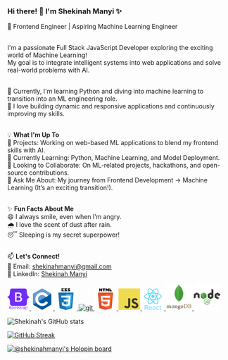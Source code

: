 ### Hi there! 👋 I'm Shekinah Manyi ✨ <br>
🚀 Frontend Engineer | Aspiring Machine Learning Engineer <br><br>

I'm a passionate Full Stack JavaScript Developer exploring the exciting world of Machine Learning! <br>
My goal is to integrate intelligent systems into web applications and solve real-world problems with AI. <br><br>

🔹 Currently, I'm learning Python and diving into machine learning to transition into an ML engineering role. <br>
🔹 I love building dynamic and responsive applications and continuously improving my skills. <br><br>

💡 **What I'm Up To** <br>
🔭 Projects: Working on web-based ML applications to blend my frontend skills with AI. <br>
🌱 Currently Learning: Python, Machine Learning, and Model Deployment. <br>
👯 Looking to Collaborate: On ML-related projects, hackathons, and open-source contributions. <br>
💬 Ask Me About: My journey from Frontend Development → Machine Learning (It’s an exciting transition!). <br><br>

✨ **Fun Facts About Me** <br>
😄 I always smile, even when I’m angry. <br>
🌧️ I love the scent of dust after rain. <br>
😴 Sleeping is my secret superpower! <br><br>

📫 **Let's Connect!** <br>
📧 Email: shekinahmanyi@gmail.com <br>
💼 LinkedIn: [Shekinah Manyi](https://www.linkedin.com/in/shekinah-manyi-849a21210/) <br>

<p align="left"> <a href="https://getbootstrap.com" target="_blank" rel="noreferrer"> <img src="https://raw.githubusercontent.com/devicons/devicon/master/icons/bootstrap/bootstrap-plain-wordmark.svg" alt="bootstrap" width="50" height="50"/> </a> <a href="https://www.cprogramming.com/" target="_blank" rel="noreferrer"> <img src="https://raw.githubusercontent.com/devicons/devicon/master/icons/c/c-original.svg" alt="c" width="50" height="50"/> </a> <a href="https://www.w3schools.com/css/" target="_blank" rel="noreferrer"> <img src="https://raw.githubusercontent.com/devicons/devicon/master/icons/css3/css3-original-wordmark.svg" alt="css3" width="50" height="50"/> </a> <a href="https://git-scm.com/" target="_blank" rel="noreferrer"> <img src="https://www.vectorlogo.zone/logos/git-scm/git-scm-icon.svg" alt="git" width="50" height="50"/> </a> <a href="https://www.w3.org/html/" target="_blank" rel="noreferrer"> <img src="https://raw.githubusercontent.com/devicons/devicon/master/icons/html5/html5-original-wordmark.svg" alt="html5" width="50" height="50"/> </a> <a href="https://developer.mozilla.org/en-US/docs/Web/JavaScript" target="_blank" rel="noreferrer"> <img src="https://raw.githubusercontent.com/devicons/devicon/master/icons/javascript/javascript-original.svg" alt="javascript" width="50" height="50"/> </a> <a
<a href="https://reactjs.org/" target="_blank" rel="noreferrer"> <img 
src="https://raw.githubusercontent.com/devicons/devicon/master/icons/react/react-original-wordmark.svg" alt="react" width="50" height="50"/> </a>
<a href="https://www.mongodb.com/" target="_blank" rel="noreferrer"> <img src="https://raw.githubusercontent.com/devicons/devicon/master/icons/mongodb/mongodb-original-wordmark.svg" alt="mongodb" width="60" height="60"/> </a>    <a href="https://nodejs.org" target="_blank" rel="noreferrer"> <img src="https://raw.githubusercontent.com/devicons/devicon/master/icons/nodejs/nodejs-original-wordmark.svg" alt="nodejs" width="60" height="60"/> </a>
</p>

![Shekinah's GitHub stats](https://github-readme-stats.vercel.app/api?username=shekinahmanyi&show_icons=true&theme=black)

[![GitHub Streak](https://streak-stats.demolab.com/?user=shekinahmanyi&theme=dark)](https://git.io/streak-stats)

[![@shekinahmanyi's Holopin board](https://holopin.io/api/user/board?user=shekinahmanyi)](https://holopin.io/@shekinahmanyi)



